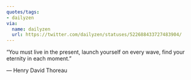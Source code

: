 ```yaml
---
quotes/tags:
- dailyzen
via:
  name: dailyzen
  url: https://twitter.com/dailyzen/statuses/522688433727483904/
---
```


“You must live in the present, launch yourself on every wave, find your eternity in each moment.”

—  Henry David Thoreau